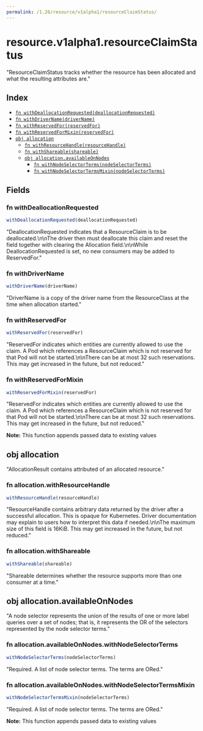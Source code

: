 ```yaml
---
permalink: /1.26/resource/v1alpha1/resourceClaimStatus/
---
```


# resource.v1alpha1.resourceClaimStatus

"ResourceClaimStatus tracks whether the resource has been allocated and what the resulting attributes are."

## Index

* [`fn withDeallocationRequested(deallocationRequested)`](#fn-withdeallocationrequested)
* [`fn withDriverName(driverName)`](#fn-withdrivername)
* [`fn withReservedFor(reservedFor)`](#fn-withreservedfor)
* [`fn withReservedForMixin(reservedFor)`](#fn-withreservedformixin)
* [`obj allocation`](#obj-allocation)
  * [`fn withResourceHandle(resourceHandle)`](#fn-allocationwithresourcehandle)
  * [`fn withShareable(shareable)`](#fn-allocationwithshareable)
  * [`obj allocation.availableOnNodes`](#obj-allocationavailableonnodes)
    * [`fn withNodeSelectorTerms(nodeSelectorTerms)`](#fn-allocationavailableonnodeswithnodeselectorterms)
    * [`fn withNodeSelectorTermsMixin(nodeSelectorTerms)`](#fn-allocationavailableonnodeswithnodeselectortermsmixin)

## Fields

### fn withDeallocationRequested

```ts
withDeallocationRequested(deallocationRequested)
```

"DeallocationRequested indicates that a ResourceClaim is to be deallocated.\n\nThe driver then must deallocate this claim and reset the field together with clearing the Allocation field.\n\nWhile DeallocationRequested is set, no new consumers may be added to ReservedFor."

### fn withDriverName

```ts
withDriverName(driverName)
```

"DriverName is a copy of the driver name from the ResourceClass at the time when allocation started."

### fn withReservedFor

```ts
withReservedFor(reservedFor)
```

"ReservedFor indicates which entities are currently allowed to use the claim. A Pod which references a ResourceClaim which is not reserved for that Pod will not be started.\n\nThere can be at most 32 such reservations. This may get increased in the future, but not reduced."

### fn withReservedForMixin

```ts
withReservedForMixin(reservedFor)
```

"ReservedFor indicates which entities are currently allowed to use the claim. A Pod which references a ResourceClaim which is not reserved for that Pod will not be started.\n\nThere can be at most 32 such reservations. This may get increased in the future, but not reduced."

**Note:** This function appends passed data to existing values

## obj allocation

"AllocationResult contains attributed of an allocated resource."

### fn allocation.withResourceHandle

```ts
withResourceHandle(resourceHandle)
```

"ResourceHandle contains arbitrary data returned by the driver after a successful allocation. This is opaque for Kubernetes. Driver documentation may explain to users how to interpret this data if needed.\n\nThe maximum size of this field is 16KiB. This may get increased in the future, but not reduced."

### fn allocation.withShareable

```ts
withShareable(shareable)
```

"Shareable determines whether the resource supports more than one consumer at a time."

## obj allocation.availableOnNodes

"A node selector represents the union of the results of one or more label queries over a set of nodes; that is, it represents the OR of the selectors represented by the node selector terms."

### fn allocation.availableOnNodes.withNodeSelectorTerms

```ts
withNodeSelectorTerms(nodeSelectorTerms)
```

"Required. A list of node selector terms. The terms are ORed."

### fn allocation.availableOnNodes.withNodeSelectorTermsMixin

```ts
withNodeSelectorTermsMixin(nodeSelectorTerms)
```

"Required. A list of node selector terms. The terms are ORed."

**Note:** This function appends passed data to existing values